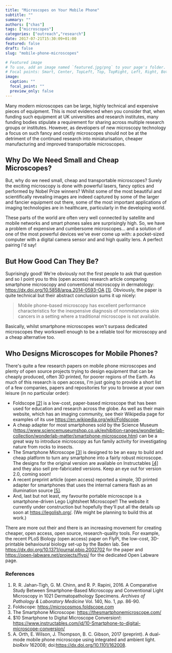 ```yaml
---
title: "Microscopes on Your Mobile Phone"
subtitle: ""
summary: ""
authors: ["chas"]
tags: ["microscopes"]
categories: ["outreach","research"]
date: 2017-07-21T15:30:09+01:00
featured: false
draft: false
slug: "mobile-phone-microscopes"

# Featured image
# To use, add an image named `featured.jpg/png` to your page's folder.
# Focal points: Smart, Center, TopLeft, Top, TopRight, Left, Right, BottomLeft, Bottom, BottomRight.
image:
  caption: ""
  focal_point: ""
  preview_only: false
---
```

Many modern microscopes can be large, highly technical and expensive pieces of equipment. This is most evidenced when you consider that, when funding such equipment at UK universities and research institutes, many funding bodies stipulate a requirement for sharing across multiple research groups or institutes. However, as developers of new microscopy technology a focus on such fancy and costly microscopes should not be at the detriment of the continued research into miniaturisation, cheaper manufacturing and improved transportable microscopes.

<!--more-->

## Why Do We Need Small and Cheap Microscopes?

But, why do we need small, cheap and transportable microscopes? Surely the exciting microscopy is done with powerful lasers, fancy optics and performed by Nobel Prize winners? Whilst some of the most beautiful and scientifically revealing images are indeed captured by some of the larger and fancier equipment out there, some of the most important applications of imaging technologies are in healthcare, particularly in the developing world.

These parts of the world are often very well connected by satellite and mobile networks and smart phones sales are surprisingly high. So, we have a problem of expensive and cumbersome microscopes... and a solution of one of the most powerful devices we've ever come up with: a pocket-sized computer with a digital camera sensor and and high quality lens. A perfect pairing I'd say!

## But How Good Can They Be?

Suprisingly good! We're obviously not the first people to ask that question and so I point you to this (open access) research article comparing smartphone microscopy and conventional microscopy in dermatology: <a href="https://dx.doi.org/10.5858/arpa.2014-0593-OA" target="_blank">https://dx.doi.org/10.5858/arpa.2014-0593-OA</a> <a href="#J-TCR2016">[1]</a>. Obviously, the paper is quite technical but their abstract conclusion sums it up nicely:

> Mobile phone–based microscopy has excellent performance characteristics for the inexpensive diagnosis of nonmelanoma skin cancers in a setting where a traditional microscope is not available.

Basically, whilst smartphone microscopes won't surpass dedicated microscopes they workswell enough to be a reliable tool for microscopy and a cheap alternative too.

## Who Designs Microscopes for Mobile Phones?

There's quite a few research papers on mobile phone microscopes and plenty of open source projects trying to design equipment that can be cheaply produced, often 3D printed, for poorer regions of the Earth. As much of this research is open access, I'm just going to provide a short list of a few companies, papers and repositories for you to browse at your own leisure (in no particular order):

  * Foldscope <a href="#foldscope">[2]</a> is a low-cost, paper-based microscope that has been used for education and research across the globe. As well as their main website, which has an imaging community, see their Wikipedia page for examples of its use <a href="https://en.wikipedia.org/wiki/Foldscope" target="_blank">https://en.wikipedia.org/wiki/Foldscope</a>.
  * A cheap adapter for most smartphones sold by the Science Museum (<a href="https://www.sciencemuseumshop.co.uk/exhibition-ranges/wonderlab-collection/wonderlab-matter/smartphone-microscope.htm" target="_blank">https://www.sciencemuseumshop.co.uk/exhibition-ranges/wonderlab-collection/wonderlab-matter/smartphone-microscope.htm</a>) can be a great way to introduce microscopy as fun family activity for investigating nature from rocks to insects.
  * The Smartphone Microscope <a href="#smartphone">[3]</a> is designed to be an easy to build and cheap platform to turn any smartphone into a fairly robust microscope. The designs for the original version are available on Instructables <a href="#ten-dollar">[4]</a> and they also sell pre-fabricated versions. Keep an eye out for version 2.0, coming soon!
  * A recent preprint article (open access) reported a simple, 3D printed adapter for smartphones that uses the internal camera flash as an illumination source <a href="#OWTetal2017">[5]</a>.
  * And, last but not least, my favourite portable microscope is a smartphone-driven Lego Lightsheet Microscope!! The website it currently under construction but hopefully they'll put all the details up soon at <a href="https://legolish.org/" target="_blank">https://legolish.org/</a>. (We might be planning to build this at work.)

There are more out their and there is an increasing movement for creating cheaper, open access, open source, research-quality tools. For example, the recent PLoS Biology (open access) paper on FlyPi, the low-cost, 3D-printable behavioural biology set-up by the Baden lab. See <a href="https://dx.doi.org/10.1371/journal.pbio.2002702" target="_blank">https://dx.doi.org/10.1371/journal.pbio.2002702</a> for the paper and <a href="https://open-labware.net/projects/flypi/" target="_blank">https://open-labware.net/projects/flypi/</a> for the dedicated Open Labware page.

### References

<ol>
  <li id="J-TCR2016">R. R. Jahan-Tigh, G. M. Chinn, and R. P. Rapini, 2016. A Comparative Study Between Smartphone-Based Microscopy and Conventional Light Microscopy in 1021 Dermatopathology Specimens. <cite>Archives of Pathology & Laboratory Medicine</cite> Vol. 140, No. 1, <i>pp</i>. 86-90.</li>
  <li id="foldscope">Foldscope: <a href="https://microcosmos.foldscope.com" target="_blank">https://microcosmos.foldscope.com</a></li>
  <li id="smartphone">The Smartphone Microscope: <a href="https://thesmartphonemicroscope.com/" target="_blank">https://thesmartphonemicroscope.com/</a></li>
  <li id="ten-dollar">$10 Smartphone to Digital Microscope Conversion!: <a href="https://www.instructables.com/id/10-Smartphone-to-digital-microscope-conversion/" target="_blank">https://www.instructables.com/id/10-Smartphone-to-digital-microscope-conversion/</a></li>
  <li id="OWTetal2017">A. Orth, E. Wilson, J. Thompson, B. C. Gibson, 2017 (preprint). A dual-mode mobile phone microscope using integrated and ambient light. <cite>bioRxiv</cite> 162008; doi:<a href="https://dx.doi.org/10.1101/162008" target="_blank">https://dx.doi.org/10.1101/162008</a>.</li>
</ol>
